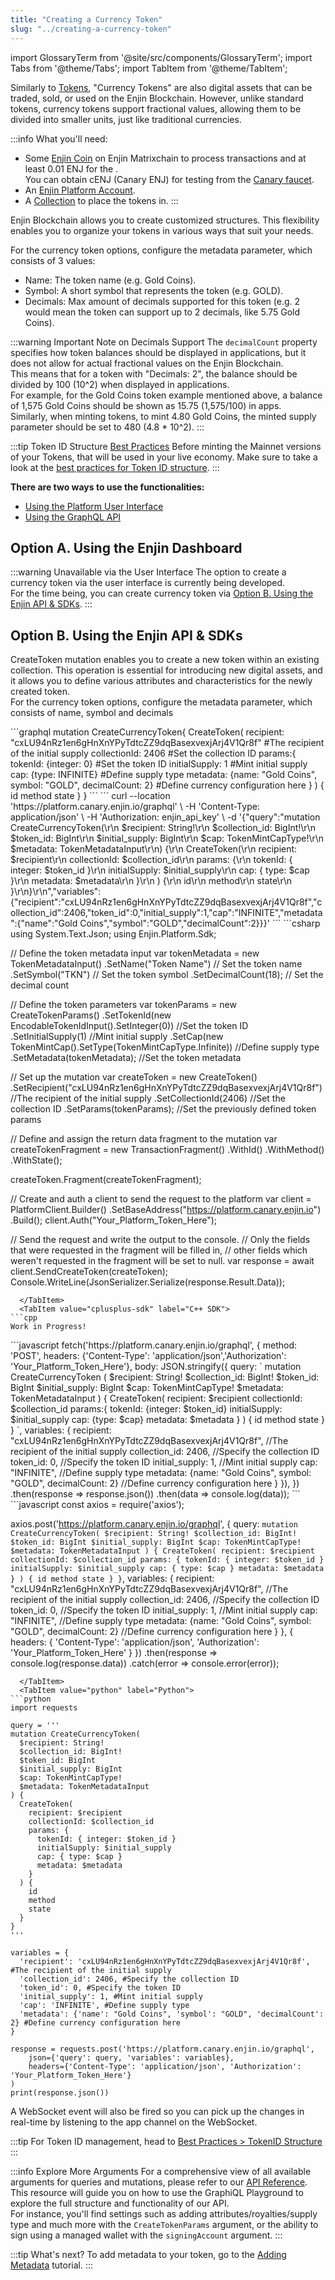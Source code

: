 ```yaml
---
title: "Creating a Currency Token"
slug: "../creating-a-currency-token"
---
```


import GlossaryTerm from '@site/src/components/GlossaryTerm';
import Tabs from '@theme/Tabs';
import TabItem from '@theme/TabItem';

Similarly to [Tokens](/02-guides/01-managing-tokens/02-creating-tokens/02-creating-tokens.md), "Currency Tokens" are also digital assets that can be traded, sold, or used on the Enjin Blockchain. However, unlike standard tokens, currency tokens support fractional values, allowing them to be divided into smaller units, just like traditional currencies.

:::info What you'll need:
- Some [Enjin Coin](/01-getting-started/02-using-enjin-coin.md) on Enjin Matrixchain to process transactions and at least 0.01 ENJ for the <GlossaryTerm id="token_account_deposit" />.  
You can obtain cENJ (Canary ENJ) for testing from the [Canary faucet](https://faucet.canary.enjin.io/).
- An [Enjin Platform Account](/01-getting-started/03-using-the-enjin-platform.md).
- A [Collection](/02-guides/01-managing-tokens/01-creating-collections.md) to place the tokens in.
:::

Enjin Blockchain allows you to create customized <GlossaryTerm id="token_id" /> structures. This flexibility enables you to organize your tokens in various ways that suit your needs.

For the currency token options, configure the metadata parameter, which consists of 3 values:

- Name: The token name (e.g. Gold Coins).
- Symbol: A short symbol that represents the token (e.g. GOLD).
- Decimals: Max amount of decimals supported for this token (e.g. 2 would mean the token can support up to 2 decimals, like 5.75 Gold Coins).

:::warning Important Note on Decimals Support
The `decimalCount` property specifies how token balances should be displayed in applications, but it does not allow for actual fractional values on the Enjin Blockchain.  
This means that for a token with "Decimals: 2", the balance should be divided by 100 (10^2) when displayed in applications.  
For example, for the Gold Coins token example mentioned above, a balance of 1,575 Gold Coins should be shown as 15.75 (1,575/100) in apps.  
Similarly, when minting tokens, to mint 4.80 Gold Coins, the minted supply parameter should be set to 480 (4.8 \* 10^2).
:::

:::tip Token ID Structure [Best Practices](/02-guides/03-advanced-mechanics/01-tokenid-structure.md)
Before minting the Mainnet versions of your Tokens, that will be used in your live economy. Make sure to take a look at the [best practices for Token ID structure](/02-guides/03-advanced-mechanics/01-tokenid-structure.md).
:::

**There are two ways to use the <GlossaryTerm id="create_asset" /> functionalities:**

- [Using the Platform User Interface](#option-a-using-the-enjin-dashboard)
- [Using the GraphQL API](#option-b-using-the-enjin-api--sdks)

## Option A. Using the Enjin Dashboard

:::warning Unavailable via the User Interface
The option to create a currency token via the user interface is currently being developed.  
For the time being, you can create currency token via [Option B. Using the Enjin API & SDKs](#option-b-using-the-enjin-api--sdks).
:::

## Option B. Using the Enjin API & SDKs

CreateToken mutation enables you to create a new token within an existing collection. This operation is essential for introducing new digital assets, and it allows you to define various attributes and characteristics for the newly created token.  
For the currency token options, configure the metadata parameter, which consists of name, symbol and decimals

<Tabs>
  <TabItem value="graphql" label="GraphQL">
```graphql
mutation CreateCurrencyToken{
  CreateToken(
    recipient: "cxLU94nRz1en6gHnXnYPyTdtcZZ9dqBasexvexjArj4V1Qr8f" #The recipient of the initial supply
    collectionId: 2406 #Set the collection ID
    params:{
      tokenId: {integer: 0} #Set the token ID
      initialSupply: 1 #Mint initial supply
      cap: {type: INFINITE} #Define supply type
      metadata: {name: "Gold Coins", symbol: "GOLD", decimalCount: 2} #Define currency configuration here
    }
  ) {
    id
    method
    state
  }
}
```
  </TabItem>
  <TabItem value="curl" label="cURL">
```
curl --location 'https://platform.canary.enjin.io/graphql' \
-H 'Content-Type: application/json' \
-H 'Authorization: enjin_api_key' \
-d '{"query":"mutation CreateCurrencyToken(\r\n  $recipient: String!\r\n  $collection_id: BigInt!\r\n  $token_id: BigInt\r\n  $initial_supply: BigInt\r\n  $cap: TokenMintCapType!\r\n  $metadata: TokenMetadataInput\r\n) {\r\n  CreateToken(\r\n    recipient: $recipient\r\n    collectionId: $collection_id\r\n    params: {\r\n      tokenId: { integer: $token_id }\r\n      initialSupply: $initial_supply\r\n      cap: { type: $cap }\r\n      metadata: $metadata\r\n    }\r\n  ) {\r\n    id\r\n    method\r\n    state\r\n  }\r\n}\r\n","variables":{"recipient":"cxLU94nRz1en6gHnXnYPyTdtcZZ9dqBasexvexjArj4V1Qr8f","collection_id":2406,"token_id":0,"initial_supply":1,"cap":"INFINITE","metadata":{"name":"Gold Coins","symbol":"GOLD","decimalCount":2}}}'
```
  </TabItem>
  <TabItem value="csharp-sdk" label="c# SDK">
```csharp
using System.Text.Json;
using Enjin.Platform.Sdk;

// Define the token metadata input
var tokenMetadata = new TokenMetadataInput()
    .SetName("Token Name") // Set the token name
    .SetSymbol("TKN") // Set the token symbol
    .SetDecimalCount(18); // Set the decimal count

// Define the token parameters
var tokenParams = new CreateTokenParams()
    .SetTokenId(new EncodableTokenIdInput().SetInteger(0)) //Set the token ID
    .SetInitialSupply(1) //Mint initial supply
    .SetCap(new TokenMintCap().SetType(TokenMintCapType.Infinite)) //Define supply type
    .SetMetadata(tokenMetadata); //Set the token metadata

// Set up the mutation
var createToken = new CreateToken()
    .SetRecipient("cxLU94nRz1en6gHnXnYPyTdtcZZ9dqBasexvexjArj4V1Qr8f") //The recipient of the initial supply
    .SetCollectionId(2406) //Set the collection ID
    .SetParams(tokenParams); //Set the previously defined token params

// Define and assign the return data fragment to the mutation
var createTokenFragment = new TransactionFragment()
    .WithId()
    .WithMethod()
    .WithState();

createToken.Fragment(createTokenFragment);

// Create and auth a client to send the request to the platform
var client = PlatformClient.Builder()
    .SetBaseAddress("https://platform.canary.enjin.io")
    .Build();
client.Auth("Your_Platform_Token_Here");

// Send the request and write the output to the console.
// Only the fields that were requested in the fragment will be filled in,
// other fields which weren't requested in the fragment will be set to null.
var response = await client.SendCreateToken(createToken);
Console.WriteLine(JsonSerializer.Serialize(response.Result.Data));
```
  </TabItem>
  <TabItem value="cplusplus-sdk" label="C++ SDK">
```cpp
Work in Progress!
```
  </TabItem>
  <TabItem value="js" label="Javascript">
```javascript
fetch('https://platform.canary.enjin.io/graphql', {
  method: 'POST',
  headers: {'Content-Type': 'application/json','Authorization': 'Your_Platform_Token_Here'},
  body: JSON.stringify({
    query: `
      mutation CreateCurrencyToken
      (
        $recipient: String!
        $collection_id: BigInt!
        $token_id: BigInt
        $initial_supply: BigInt
        $cap: TokenMintCapType!
        $metadata: TokenMetadataInput
      ) {
        CreateToken(
          recipient: $recipient
          collectionId: $collection_id
          params:{
            tokenId: {integer: $token_id}
            initialSupply: $initial_supply 
            cap: {type: $cap} 
            metadata: $metadata
          }
        ) {
          id
          method
          state
        }
      }
    `,
    variables: {
      recipient: "cxLU94nRz1en6gHnXnYPyTdtcZZ9dqBasexvexjArj4V1Qr8f",  //The recipient of the initial supply
      collection_id: 2406, //Specify the collection ID
      token_id: 0, //Specify the token ID
      initial_supply: 1, //Mint initial supply
      cap: "INFINITE", //Define supply type
      metadata: {name: "Gold Coins", symbol: "GOLD", decimalCount: 2} //Define currency configuration here
    }
  }),
})
.then(response => response.json())
.then(data => console.log(data));
```
  </TabItem>
  <TabItem value="nodejs" label="Node.js">
```javascript
const axios = require('axios');

axios.post('https://platform.canary.enjin.io/graphql', {
  query: `
    mutation CreateCurrencyToken(
      $recipient: String!
      $collection_id: BigInt!
      $token_id: BigInt
      $initial_supply: BigInt
      $cap: TokenMintCapType!
      $metadata: TokenMetadataInput
    ) {
      CreateToken(
        recipient: $recipient
        collectionId: $collection_id
        params: {
          tokenId: { integer: $token_id }
          initialSupply: $initial_supply
          cap: { type: $cap }
          metadata: $metadata
        }
      ) {
        id
        method
        state
      }
    }
  `,
  variables: {
    recipient: "cxLU94nRz1en6gHnXnYPyTdtcZZ9dqBasexvexjArj4V1Qr8f",  //The recipient of the initial supply
    collection_id: 2406, //Specify the collection ID
    token_id: 0, //Specify the token ID
    initial_supply: 1, //Mint initial supply
    cap: "INFINITE", //Define supply type
    metadata: {name: "Gold Coins", symbol: "GOLD", decimalCount: 2} //Define currency configuration here
  }
}, {
  headers: { 'Content-Type': 'application/json', 'Authorization': 'Your_Platform_Token_Here' }
})
.then(response => console.log(response.data))
.catch(error => console.error(error));
```
  </TabItem>
  <TabItem value="python" label="Python">
```python
import requests

query = '''
mutation CreateCurrencyToken(
  $recipient: String!
  $collection_id: BigInt!
  $token_id: BigInt
  $initial_supply: BigInt
  $cap: TokenMintCapType!
  $metadata: TokenMetadataInput
) {
  CreateToken(
    recipient: $recipient
    collectionId: $collection_id
    params: {
      tokenId: { integer: $token_id }
      initialSupply: $initial_supply
      cap: { type: $cap }
      metadata: $metadata
    }
  ) {
    id
    method
    state
  }
}
'''

variables = {
  'recipient': 'cxLU94nRz1en6gHnXnYPyTdtcZZ9dqBasexvexjArj4V1Qr8f', #The recipient of the initial supply
  'collection_id': 2406, #Specify the collection ID
  'token_id': 0, #Specify the token ID
  'initial_supply': 1, #Mint initial supply
  'cap': 'INFINITE', #Define supply type
  'metadata': {'name': "Gold Coins", 'symbol': "GOLD", 'decimalCount': 2} #Define currency configuration here
}

response = requests.post('https://platform.canary.enjin.io/graphql',
	json={'query': query, 'variables': variables},
	headers={'Content-Type': 'application/json', 'Authorization': 'Your_Platform_Token_Here'}
)
print(response.json())
```
  </TabItem>
</Tabs>

A WebSocket event will also be fired so you can pick up the changes in real-time by listening to the app channel on the WebSocket.

:::tip
For Token ID management, head to [Best Practices > TokenID Structure](/02-guides/03-advanced-mechanics/01-tokenid-structure.md)
:::

:::info Explore More Arguments
For a comprehensive view of all available arguments for queries and mutations, please refer to our [API Reference](/01-getting-started/04-using-enjin-api/02-api-reference.md). This resource will guide you on how to use the GraphiQL Playground to explore the full structure and functionality of our API.  
For instance, you'll find settings such as adding attributes/royalties/supply type and much more with the `CreateTokenParams` argument, or the ability to sign using a managed wallet with the `signingAccount` argument.
:::

:::tip What's next?
To add metadata to your token, go to the [Adding Metadata](/02-guides/01-managing-tokens/03-adding-metadata.md) tutorial.
:::

